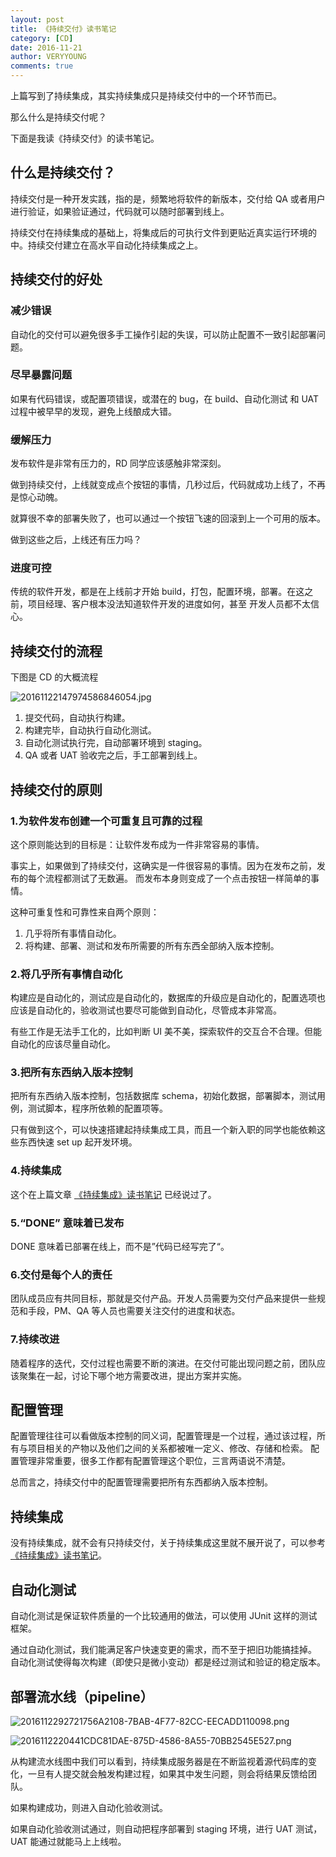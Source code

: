 ```yaml
---
layout: post
title: 《持续交付》读书笔记
category: [CD]
date: 2016-11-21
author: VERYYOUNG
comments: true
---
```


上篇写到了持续集成，其实持续集成只是持续交付中的一个环节而已。

那么什么是持续交付呢？

下面是我读《持续交付》的读书笔记。


<!-- more -->

## 什么是持续交付？
持续交付是一种开发实践，指的是，频繁地将软件的新版本，交付给 QA 或者用户进行验证，如果验证通过，代码就可以随时部署到线上。

持续交付在持续集成的基础上，将集成后的可执行文件到更贴近真实运行环境的中。持续交付建立在高水平自动化持续集成之上。

## 持续交付的好处

### 减少错误
自动化的交付可以避免很多手工操作引起的失误，可以防止配置不一致引起部署问题。

### 尽早暴露问题
如果有代码错误，或配置项错误，或潜在的 bug，在 build、自动化测试 和 UAT 过程中被早早的发现，避免上线酿成大错。

### 缓解压力
发布软件是非常有压力的，RD 同学应该感触非常深刻。

做到持续交付，上线就变成点个按钮的事情，几秒过后，代码就成功上线了，不再是惊心动魄。

就算很不幸的部署失败了，也可以通过一个按钮飞速的回滚到上一个可用的版本。

做到这些之后，上线还有压力吗？

### 进度可控
传统的软件开发，都是在上线前才开始 build，打包，配置环境，部署。在这之前，项目经理、客户根本没法知道软件开发的进度如何，甚至
开发人员都不太信心。


## 持续交付的流程

下图是 CD 的大概流程

![20161122147974586846054.jpg](http://78rd4j.com1.z0.glb.clouddn.com/20161122147974586846054.jpg?imageView2/0/format/jpg)

1. 提交代码，自动执行构建。
2. 构建完毕，自动执行自动化测试。
3. 自动化测试执行完，自动部署环境到 staging。
4. QA 或者 UAT 验收完之后，手工部署到线上。


## 持续交付的原则

### 1.为软件发布创建一个可重复且可靠的过程
这个原则能达到的目标是：让软件发布成为一件非常容易的事情。

事实上，如果做到了持续交付，这确实是一件很容易的事情。因为在发布之前，发布的每个流程都测试了无数遍。
而发布本身则变成了一个点击按钮一样简单的事情。

这种可重复性和可靠性来自两个原则：
1. 几乎将所有事情自动化。
2. 将构建、部署、测试和发布所需要的所有东西全部纳入版本控制。


### 2.将几乎所有事情自动化
构建应是自动化的，测试应是自动化的，数据库的升级应是自动化的，配置选项也应该是自动化的，验收测试也要尽可能做到自动化，尽管成本非常高。

有些工作是无法手工化的，比如判断 UI 美不美，探索软件的交互合不合理。但能自动化的应该尽量自动化。

### 3.把所有东西纳入版本控制
把所有东西纳入版本控制，包括数据库 schema，初始化数据，部署脚本，测试用例，测试脚本，程序所依赖的配置项等。

只有做到这个，可以快速搭建起持续集成工具，而且一个新入职的同学也能依赖这些东西快速 set up 起开发环境。

### 4.持续集成
这个在上篇文章 [《持续集成》读书笔记](/blog/2016/11/20/continuous-integration-reading-note.html) 已经说过了。

### 5.“DONE” 意味着已发布
DONE 意味着已部署在线上，而不是”代码已经写完了“。

### 6.交付是每个人的责任
团队成员应有共同目标，那就是交付产品。开发人员需要为交付产品来提供一些规范和手段，PM、QA 等人员也需要关注交付的进度和状态。 

### 7.持续改进
随着程序的迭代，交付过程也需要不断的演进。在交付可能出现问题之前，团队应该聚集在一起，讨论下哪个地方需要改进，提出方案并实施。




## 配置管理
配置管理往往可以看做版本控制的同义词，配置管理是一个过程，通过该过程，所有与项目相关的产物以及他们之间的关系都被唯一定义、修改、存储和检索。
配置管理非常重要，很多工作都有配置管理这个职位，三言两语说不清楚。

总而言之，持续交付中的配置管理需要把所有东西都纳入版本控制。

## 持续集成
没有持续集成，就不会有只持续交付，关于持续集成这里就不展开说了，可以参考 [《持续集成》读书笔记](/blog/2016/11/20/continuous-integration-reading-note.html)。


## 自动化测试
自动化测试是保证软件质量的一个比较通用的做法，可以使用 JUnit 这样的测试框架。

通过自动化测试，我们能满足客户快速变更的需求，而不至于把旧功能搞挂掉。
自动化测试使得每次构建（即使只是微小变动）都是经过测试和验证的稳定版本。

## 部署流水线（pipeline）

![2016112292721756A2108-7BAB-4F77-82CC-EECADD110098.png](http://78rd4j.com1.z0.glb.clouddn.com/2016112292721756A2108-7BAB-4F77-82CC-EECADD110098.png)

![2016112220441CDC81DAE-875D-4586-8A55-70BB2545E527.png](http://78rd4j.com1.z0.glb.clouddn.com/2016112220441CDC81DAE-875D-4586-8A55-70BB2545E527.png)

从构建流水线图中我们可以看到，持续集成服务器是在不断监视着源代码库的变化，一旦有人提交就会触发构建过程，如果其中发生问题，则会将结果反馈给团队。

如果构建成功，则进入自动化验收测试。

如果自动化验收测试通过，则自动把程序部署到 staging 环境，进行 UAT 测试，UAT 能通过就能马上上线啦。